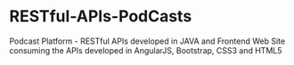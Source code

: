 # RESTful-APIs-PodCasts
Podcast Platform - RESTful APIs developed in JAVA and Frontend Web Site consuming the APIs developed in AngularJS, Bootstrap, CSS3 and HTML5
